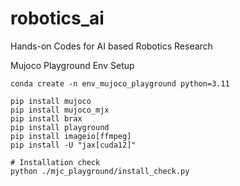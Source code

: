 # robotics_ai
Hands-on Codes for AI based Robotics Research 



Mujoco Playground Env Setup

```
conda create -n env_mujoco_playground python=3.11

pip install mujoco
pip install mujoco_mjx
pip install brax
pip install playground
pip install imageio[ffmpeg]
pip install -U "jax[cuda12]"

# Installation check
python ./mjc_playground/install_check.py
```